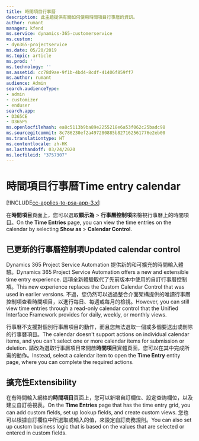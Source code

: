 ```yaml
---
title: 時間項目行事曆
description: 此主題提供有關如何使用時間項目行事曆的資訊。
author: rumant
manager: kfend
ms.service: dynamics-365-customerservice
ms.custom:
- dyn365-projectservice
ms.date: 05/20/2019
ms.topic: article
ms.prod: ''
ms.technology: ''
ms.assetid: cc78d9ae-9f1b-4bd4-8cdf-41406f859ff7
ms.author: rumant
audience: Admin
search.audienceType:
- admin
- customizer
- enduser
search.app:
- D365CE
- D365PS
ms.openlocfilehash: ea8c5113b9ba89e2255218e6a53f062c25badc98
ms.sourcegitcommit: 8c786230ef2a497280885b827162561776e2eb00
ms.translationtype: HT
ms.contentlocale: zh-HK
ms.lasthandoff: 03/24/2020
ms.locfileid: "3757307"
---
```

# <a name="time-entry-calendar"></a><span data-ttu-id="ba62f-103">時間項目行事曆</span><span class="sxs-lookup"><span data-stu-id="ba62f-103">Time entry calendar</span></span>

[!INCLUDE[cc-applies-to-psa-app-3.x](../includes/cc-applies-to-psa-app-3x.md)]

<span data-ttu-id="ba62f-104">在**時間項目**頁面上，您可以選取**顯示為** \> **行事曆控制項**來檢視行事曆上的時間項目。</span><span class="sxs-lookup"><span data-stu-id="ba62f-104">On the **Time Entries** page, you can view the time entries on the calendar by selecting **Show as** \> **Calendar Control**.</span></span>

## <a name="updated-calendar-control"></a><span data-ttu-id="ba62f-105">已更新的行事曆控制項</span><span class="sxs-lookup"><span data-stu-id="ba62f-105">Updated calendar control</span></span>

<span data-ttu-id="ba62f-106">Dynamics 365 Project Service Automation 提供新的和可擴充的時間輸入體驗。</span><span class="sxs-lookup"><span data-stu-id="ba62f-106">Dynamics 365 Project Service Automation offers a new and extensible time entry experience.</span></span> <span data-ttu-id="ba62f-107">這項全新體驗取代了先前版本中使用的自訂行事曆控制項。</span><span class="sxs-lookup"><span data-stu-id="ba62f-107">This new experience replaces the Custom Calendar Control that was used in earlier versions.</span></span> <span data-ttu-id="ba62f-108">不過，您仍然可以透過整合介面架構提供的唯讀行事曆控制項查看時間項目，以進行每日、每週或每月的檢視。</span><span class="sxs-lookup"><span data-stu-id="ba62f-108">However, you can still view time entries through a read-only calendar control that the Unified Interface Framework provides for daily, weekly, or monthly views.</span></span>

<span data-ttu-id="ba62f-109">行事曆不支援對個別行事曆項目的動作，而且您無法選取一個或多個要送出或刪除的行事曆項目。</span><span class="sxs-lookup"><span data-stu-id="ba62f-109">The calendar doesn't support actions on individual calendar items, and you can't select one or more calendar items for submission or deletion.</span></span> <span data-ttu-id="ba62f-110">請改為選取行事曆項目來開啟**時間項目**實體頁面，您可以在其中完成所需的動作。</span><span class="sxs-lookup"><span data-stu-id="ba62f-110">Instead, select a calendar item to open the **Time Entry** entity page, where you can complete the required actions.</span></span>

## <a name="extensibility"></a><span data-ttu-id="ba62f-111">擴充性</span><span class="sxs-lookup"><span data-stu-id="ba62f-111">Extensibility</span></span>

<span data-ttu-id="ba62f-112">在有時間輸入網格的**時間項目**頁面上，您可以新增自訂欄位、設定查詢欄位，以及建立自訂檢視表。</span><span class="sxs-lookup"><span data-stu-id="ba62f-112">On the **Time Entries** page that has the time entry grid, you can add custom fields, set up lookup fields, and create custom views.</span></span> <span data-ttu-id="ba62f-113">您也可以根據自訂欄位中所選取或輸入的值，來設定自訂商務規則。</span><span class="sxs-lookup"><span data-stu-id="ba62f-113">You can also set up custom business logic that is based on the values that are selected or entered in custom fields.</span></span>
